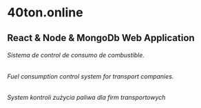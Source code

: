 # 40ton.online

React & Node & MongoDb Web Application
------------------------------------------
###### Sistema de control de consumo de combustible.
###### Fuel consumption control system for transport companies.
###### System kontroli zużycia paliwa dla firm transportowych